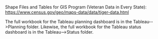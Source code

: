 Shape Files and Tables for GIS Program (Veteran Data in Every State):  
https://www.census.gov/geo/maps-data/data/tiger-data.html  
  
The full workbook for the Tableau planning dashboard is in the Tableau-->Planning folder. 
Likewise, the full workbook for the Tableau status dashboard is in the Tableau-->Status folder.
